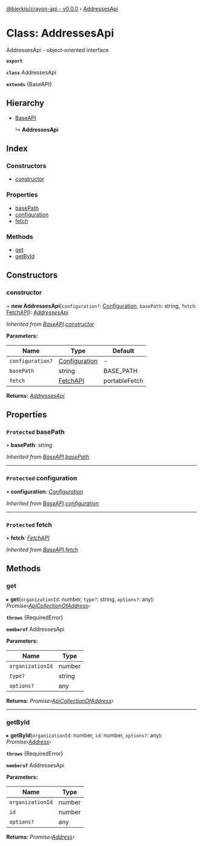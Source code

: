 [@bjerkio/crayon-api - v0.0.0](../README.md) › [AddressesApi](addressesapi.md)

# Class: AddressesApi

AddressesApi - object-oriented interface

**`export`** 

**`class`** AddressesApi

**`extends`** {BaseAPI}

## Hierarchy

* [BaseAPI](baseapi.md)

  ↳ **AddressesApi**

## Index

### Constructors

* [constructor](addressesapi.md#constructor)

### Properties

* [basePath](addressesapi.md#protected-basepath)
* [configuration](addressesapi.md#protected-configuration)
* [fetch](addressesapi.md#protected-fetch)

### Methods

* [get](addressesapi.md#get)
* [getById](addressesapi.md#getbyid)

## Constructors

###  constructor

\+ **new AddressesApi**(`configuration?`: [Configuration](configuration.md), `basePath`: string, `fetch`: [FetchAPI](../interfaces/fetchapi.md)): *[AddressesApi](addressesapi.md)*

*Inherited from [BaseAPI](baseapi.md).[constructor](baseapi.md#constructor)*

**Parameters:**

Name | Type | Default |
------ | ------ | ------ |
`configuration?` | [Configuration](configuration.md) | - |
`basePath` | string |  BASE_PATH |
`fetch` | [FetchAPI](../interfaces/fetchapi.md) |  portableFetch |

**Returns:** *[AddressesApi](addressesapi.md)*

## Properties

### `Protected` basePath

• **basePath**: *string*

*Inherited from [BaseAPI](baseapi.md).[basePath](baseapi.md#protected-basepath)*

___

### `Protected` configuration

• **configuration**: *[Configuration](configuration.md)*

*Inherited from [BaseAPI](baseapi.md).[configuration](baseapi.md#protected-configuration)*

___

### `Protected` fetch

• **fetch**: *[FetchAPI](../interfaces/fetchapi.md)*

*Inherited from [BaseAPI](baseapi.md).[fetch](baseapi.md#protected-fetch)*

## Methods

###  get

▸ **get**(`organizationId`: number, `type?`: string, `options?`: any): *Promise‹[ApiCollectionOfAddress](../interfaces/apicollectionofaddress.md)›*

**`throws`** {RequiredError}

**`memberof`** AddressesApi

**Parameters:**

Name | Type |
------ | ------ |
`organizationId` | number |
`type?` | string |
`options?` | any |

**Returns:** *Promise‹[ApiCollectionOfAddress](../interfaces/apicollectionofaddress.md)›*

___

###  getById

▸ **getById**(`organizationId`: number, `id`: number, `options?`: any): *Promise‹[Address](../modules/address.md)›*

**`throws`** {RequiredError}

**`memberof`** AddressesApi

**Parameters:**

Name | Type |
------ | ------ |
`organizationId` | number |
`id` | number |
`options?` | any |

**Returns:** *Promise‹[Address](../modules/address.md)›*
